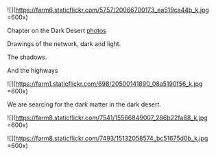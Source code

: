 ![](https://farm6.staticflickr.com/5757/20066700173_ea519ca44b_k.jpg =600x)

Chapter on the Dark Desert [photos](https://www.flickr.com/photos/80913365@N04/albums/72157657032724918)

Drawings of the network, dark and light. 

The shadows.

And the highways 

![](https://farm1.staticflickr.com/698/20500141890_08a5190f56_k.jpg =600x)


We are searcing for the dark matter in the dark desert. 

![](https://farm8.staticflickr.com/7541/15566849007_286b22fa88_k.jpg =600x)

![](https://farm8.staticflickr.com/7493/15132058574_bc51675d0b_k.jpg =600x)